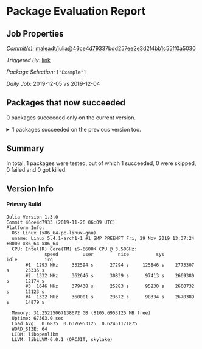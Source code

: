 # Package Evaluation Report

## Job Properties

*Commit(s):* [maleadt/julia@46ce4d79337bdd257ee2e3d2f4bb1c55ff0a5030](https://github.com/maleadt/julia/commit/46ce4d79337bdd257ee2e3d2f4bb1c55ff0a5030)

*Triggered By:* [link](https://www.test.com)

*Package Selection:* `["Example"]`

*Daily Job:* 2019-12-05 vs 2019-12-04

## Packages that now succeeded

0 packages succeeded only on the current version.

<details><summary>1 packages succeeded on the previous version too.</summary>
<p>

- Example v0.5.3: testing [was successful](logs/Example/1.3.0.log)
</p>
</details>


## Summary

In total, 1 packages were tested, out of which 1 succeeded, 0 were skipped, 0 failed and 0 got killed.


## Version Info

#### Primary Build

```
Julia Version 1.3.0
Commit 46ce4d7933 (2019-11-26 06:09 UTC)
Platform Info:
  OS: Linux (x86_64-pc-linux-gnu)
  uname: Linux 5.4.1-arch1-1 #1 SMP PREEMPT Fri, 29 Nov 2019 13:37:24 +0000 x86_64 x86_64
  CPU: Intel(R) Core(TM) i5-6600K CPU @ 3.50GHz: 
              speed         user         nice          sys         idle          irq
       #1  1293 MHz     332594 s      27294 s     125846 s    2773307 s      25335 s
       #2  1332 MHz     362646 s      30839 s      97413 s    2669380 s      12174 s
       #3  1646 MHz     379438 s      25283 s      95230 s    2660732 s      12123 s
       #4  1322 MHz     360001 s      23672 s      98334 s    2670389 s      14879 s
       
  Memory: 31.25225067138672 GB (8105.6953125 MB free)
  Uptime: 67363.0 sec
  Load Avg:  0.6875  0.6376953125  0.62451171875
  WORD_SIZE: 64
  LIBM: libopenlibm
  LLVM: libLLVM-6.0.1 (ORCJIT, skylake)

```
<!-- Generated on 2019-12-05T16:34:27.215 -->
